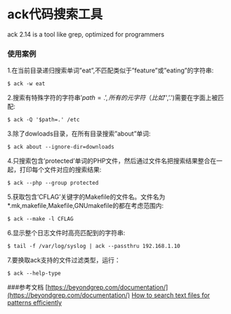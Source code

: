 # ack代码搜索工具

ack 2.14 is a tool like grep, optimized for programmers

### 使用案例


1.在当前目录递归搜索单词”eat”,不匹配类似于”feature”或”eating”的字符串:

	$ ack -w eat


2.搜索有特殊字符的字符串’$path=.’,所有的元字符（比如’$',’.')需要在字面上被匹配:
	
    $ ack -Q '$path=.' /etc

3.除了dowloads目录，在所有目录搜索”about”单词:
	
    $ ack about --ignore-dir=downloads

<!-- [Format Time: 0.0004 seconds] -->

4.只搜索包含’protected’单词的PHP文件，然后通过文件名把搜索结果整合在一起，打印每个文件对应的搜索结果:

	$ ack --php --group protected


5.获取包含’CFLAG’关键字的Makefile的文件名。文件名为*.mk,makefile,Makefile,GNUmakefile的都在考虑范围内:

	$ ack --make -l CFLAG

6.显示整个日志文件时高亮匹配到的字符串:

	$ tail -f /var/log/syslog | ack --passthru 192.168.1.10


7.要换取ack支持的文件过滤类型，运行：

	$ ack --help-type

###参考文档
[https://beyondgrep.com/documentation/](https://beyondgrep.com/documentation/)
[How to search text files for patterns efficiently](http://xmodulo.com/search-text-files-patterns-efficiently.html)
